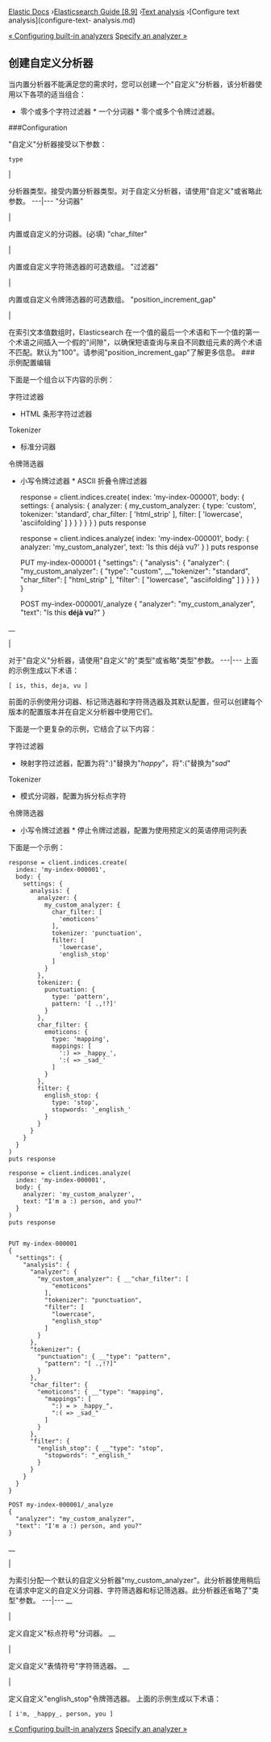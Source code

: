 

[Elastic Docs](/guide/) ›[Elasticsearch Guide [8.9]](index.md) ›[Text
analysis](analysis.md) ›[Configure text analysis](configure-text-
analysis.md)

[« Configuring built-in analyzers](configuring-analyzers.md) [Specify an
analyzer »](specify-analyzer.md)

## 创建自定义分析器

当内置分析器不能满足您的需求时，您可以创建一个"自定义"分析器，该分析器使用以下各项的适当组合：

* 零个或多个字符过滤器 * 一个分词器 * 零个或多个令牌过滤器。

###Configuration

"自定义"分析器接受以下参数：

`type`

|

分析器类型。接受内置分析器类型。对于自定义分析器，请使用"自定义"或省略此参数。   ---|--- "分词器"

|

内置或自定义的分词器。(必填) "char_filter"

|

内置或自定义字符筛选器的可选数组。   "过滤器"

|

内置或自定义令牌筛选器的可选数组。   "position_increment_gap"

|

在索引文本值数组时，Elasticsearch 在一个值的最后一个术语和下一个值的第一个术语之间插入一个假的"间隙"，以确保短语查询与来自不同数组元素的两个术语不匹配。默认为"100"。请参阅"position_increment_gap"了解更多信息。   ### 示例配置编辑

下面是一个组合以下内容的示例：

字符过滤器

    

* HTML 条形字符过滤器

Tokenizer

    

* 标准分词器

令牌筛选器

    

* 小写令牌过滤器 * ASCII 折叠令牌过滤器

    
    
    response = client.indices.create(
      index: 'my-index-000001',
      body: {
        settings: {
          analysis: {
            analyzer: {
              my_custom_analyzer: {
                type: 'custom',
                tokenizer: 'standard',
                char_filter: [
                  'html_strip'
                ],
                filter: [
                  'lowercase',
                  'asciifolding'
                ]
              }
            }
          }
        }
      }
    )
    puts response
    
    response = client.indices.analyze(
      index: 'my-index-000001',
      body: {
        analyzer: 'my_custom_analyzer',
        text: 'Is this déjà vu</b>?'
      }
    )
    puts response
    
    
    PUT my-index-000001
    {
      "settings": {
        "analysis": {
          "analyzer": {
            "my_custom_analyzer": {
              "type": "custom", __"tokenizer": "standard",
              "char_filter": [
                "html_strip"
              ],
              "filter": [
                "lowercase",
                "asciifolding"
              ]
            }
          }
        }
      }
    }
    
    POST my-index-000001/_analyze
    {
      "analyzer": "my_custom_analyzer",
      "text": "Is this <b>déjà vu</b>?"
    }

__

|

对于"自定义"分析器，请使用"自定义"的"类型"或省略"类型"参数。   ---|--- 上面的示例生成以下术语：

    
    
    [ is, this, deja, vu ]

前面的示例使用分词器、标记筛选器和字符筛选器及其默认配置，但可以创建每个版本的配置版本并在自定义分析器中使用它们。

下面是一个更复杂的示例，它结合了以下内容：

字符过滤器

    

* 映射字符过滤器，配置为将":)"替换为"_happy_"，将":("替换为"_sad_"

Tokenizer

    

* 模式分词器，配置为拆分标点字符

令牌筛选器

    

* 小写令牌过滤器 * 停止令牌过滤器，配置为使用预定义的英语停用词列表

下面是一个示例：

    
    
    response = client.indices.create(
      index: 'my-index-000001',
      body: {
        settings: {
          analysis: {
            analyzer: {
              my_custom_analyzer: {
                char_filter: [
                  'emoticons'
                ],
                tokenizer: 'punctuation',
                filter: [
                  'lowercase',
                  'english_stop'
                ]
              }
            },
            tokenizer: {
              punctuation: {
                type: 'pattern',
                pattern: '[ .,!?]'
              }
            },
            char_filter: {
              emoticons: {
                type: 'mapping',
                mappings: [
                  ':) => _happy_',
                  ':( => _sad_'
                ]
              }
            },
            filter: {
              english_stop: {
                type: 'stop',
                stopwords: '_english_'
              }
            }
          }
        }
      }
    )
    puts response
    
    response = client.indices.analyze(
      index: 'my-index-000001',
      body: {
        analyzer: 'my_custom_analyzer',
        text: "I'm a :) person, and you?"
      }
    )
    puts response
    
    
    PUT my-index-000001
    {
      "settings": {
        "analysis": {
          "analyzer": {
            "my_custom_analyzer": { __"char_filter": [
                "emoticons"
              ],
              "tokenizer": "punctuation",
              "filter": [
                "lowercase",
                "english_stop"
              ]
            }
          },
          "tokenizer": {
            "punctuation": { __"type": "pattern",
              "pattern": "[ .,!?]"
            }
          },
          "char_filter": {
            "emoticons": { __"type": "mapping",
              "mappings": [
                ":) = > _happy_",
                ":( => _sad_"
              ]
            }
          },
          "filter": {
            "english_stop": { __"type": "stop",
              "stopwords": "_english_"
            }
          }
        }
      }
    }
    
    POST my-index-000001/_analyze
    {
      "analyzer": "my_custom_analyzer",
      "text": "I'm a :) person, and you?"
    }

__

|

为索引分配一个默认的自定义分析器"my_custom_analyzer"。此分析器使用稍后在请求中定义的自定义分词器、字符筛选器和标记筛选器。此分析器还省略了"类型"参数。   ---|---    __

|

定义自定义"标点符号"分词器。   __

|

定义自定义"表情符号"字符筛选器。   __

|

定义自定义"english_stop"令牌筛选器。   上面的示例生成以下术语：

    
    
    [ i'm, _happy_, person, you ]

[« Configuring built-in analyzers](configuring-analyzers.md) [Specify an
analyzer »](specify-analyzer.md)
